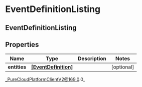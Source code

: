 # EventDefinitionListing

## EventDefinitionListing

## Properties

|Name | Type | Description | Notes|
|------------ | ------------- | ------------- | -------------|
| **entities** | [**[EventDefinition]**]([EventDefinition]) |  | [optional] |



_PureCloudPlatformClientV2@169.0.0_
